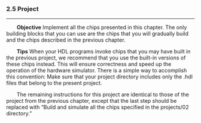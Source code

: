 ### 2.5 Project
---


&emsp;&emsp;**Objective** Implement all the chips presented in this chapter. The only building blocks that you can use are the chips that you will gradually build and the chips described in the previous chapter.

&emsp;&emsp;**Tips** When your HDL programs invoke chips that you may have built in the previous project, we recommend that you use the built-in versions of these chips instead. This will ensure correctness and speed up the operation of the hardware simulator. There is a simple way to accomplish this convention: Make sure that your project directory includes only the .hdl files that belong to the present project.

&emsp;&emsp;The remaining instructions for this project are identical to those of the project from the previous chapter, except that the last step should be replaced with “Build and simulate all the chips specified in the projects/02 directory.”

